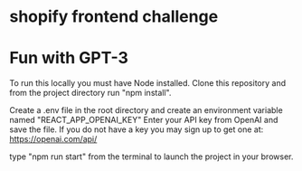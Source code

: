 # shopify frontend challenge
# Fun with GPT-3

To run this locally you must have Node installed.
Clone this repository and from the project directory run "npm install".

Create a .env file in the root directory and create an environment variable named "REACT_APP_OPENAI_KEY"
Enter your API key from OpenAI and save the file. If you do not have a key you may sign up to get one at: https://openai.com/api/ 

type "npm run start" from the terminal to launch the project in your browser.
